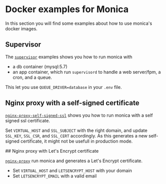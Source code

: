 # Docker examples for Monica

In this section you will find some examples about how to use monica's docker images.

## Supervisor

The [`supervisor`](supervisor) examples shows you how to run monica with
- a db container (mysql:5.7)
- an app container, which run `supervisord` to handle a web server/fpm, a cron, and a queue.

This let you use `QUEUE_DRIVER=database` in your `.env` file.


## Nginx proxy with a self-signed certificate

[`nginx-proxy-self-signed-ssl`](nginx-proxy-self-signed-ssl) shows you how to run monica with a self signed ssl certificate.
  
Set `VIRTUAL_HOST` and `SSL_SUBJECT` with the right domain, and update `SSL_KEY`, `SSL_CSR`, and `SSL_CERT` accordingly.
As this generates a new self-signed certificate, it might not be usefull in production mode.


## Nginx proxy with Let's Encrypt certificate

[`nginx-proxy`](nginx-proxy) run monica and generates a Let's Encrypt certificate.

- Set `VIRTUAL_HOST` and `LETSENCRYPT_HOST` with your domain
- Set `LETSENCRYPT_EMAIL` with a valid email
  